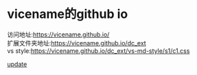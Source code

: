 # vicename的github io

访问地址:https://vicename.github.io/  
扩展文件夹地址:https://vicename.github.io/dc_ext  
vs style:https://vicename.github.io/dc_ext/vs-md-style/s1/c1.css

[update](/update)